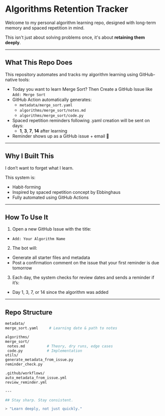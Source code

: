# Algorithms Retention Tracker

Welcome to my personal algorithm learning repo, designed with long-term memory and spaced repetition in mind.

This isn't just about solving problems once, it's about **retaining them deeply**.

---

## What This Repo Does

This repository automates and tracks my algorithm learning using GitHub-native tools:

- Today you want to learn Merge Sort? Then Create a GitHub Issue like `Add: Merge Sort`
- GitHub Action automatically generates:
  - `metadata/merge_sort.yaml`
  - `algorithms/merge_sort/notes.md`
  - `algorithms/merge_sort/code.py`
- Spaced repetition reminders following .yaml creation will be sent on days:
  - **1**, **3**, **7**, **14** after learning
- Reminder shows up as a GitHub issue + email 📨 

---

## Why I Built This

I don’t want to forget what I learn.

This system is:
- Habit-forming
- Inspired by spaced repetition concept by Ebbinghaus
- Fully automated using GitHub Actions

---

## How To Use It

1. Open a new GitHub Issue with the title:
 - `Add: Your Algorithm Name`

2. The bot will:
- Generate all starter files and metadata
- Post a confirmation comment on the issue that your first reminder is due tomorrow

3. Each day, the system checks for review dates and sends a reminder if it’s:
- Day 1, 3, 7, or 14 since the algorithm was added

---

## Repo Structure

```bash
metadata/
merge_sort.yaml     # Learning date & path to notes

algorithms/
merge_sort/
 notes.md          # Theory, dry runs, edge cases
 code.py           # Implementation
utils/
generate_metadata_from_issue.py
reminder_check.py

.github/workflows/
auto_metadata_from_issue.yml
review_reminder.yml

---

## Stay sharp. Stay consistent.

> "Learn deeply, not just quickly."